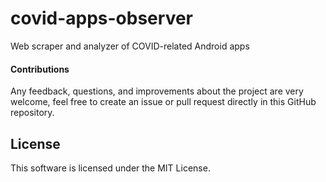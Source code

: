 # covid-apps-observer
Web scraper and analyzer of COVID-related Android apps

#### Contributions

Any feedback, questions, and improvements about the project are very welcome, feel free to create an issue or pull request directly in this GitHub repository. 

## License

This software is licensed under the MIT License.

